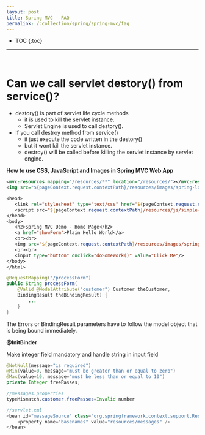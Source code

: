 ```yaml
---
layout: post
title: Spring MVC - FAQ
permalink: /:collection/spring/spring-mvc/faq
---
```


- TOC
{:toc}

<hr><br>

# Can we call servlet destory() from service()?
- destory() is part of servlet life cycle methods
  - it is used to kill the servlet instance.
  - Servlet Engine is used to call destory().
- If you call destroy method from service()
  - it just execute the code written in the destory()
  - but it wont kill the servlet instance.
  - destroy() will be called before killing the servlet instance by servlet engine.

**How to use CSS, JavaScript and Images in Spring MVC Web App**
```xml
<mvc:resources mapping="/resources/**" location="/resources/"></mvc:resources>
<img src="${pageContext.request.contextPath}/resources/images/spring-logo.png"> 
```
```jsp
<head>
   <link rel="stylesheet" type="text/css" href="${pageContext.request.contextPath}/resources/css/my-test.css">
   <script src="${pageContext.request.contextPath}/resources/js/simple-test.js"></script>
</head>
<body>
   <h2>Spring MVC Demo - Home Page</h2>
   <a href="showForm">Plain Hello World</a>
   <br><br>
   <img src="${pageContext.request.contextPath}/resources/images/spring-logo.png" />
   <br><br>
   <input type="button" onclick="doSomeWork()" value="Click Me"/>
</body>
</html>
```

```java
@RequestMapping("/processForm")
public String processForm(
    @Valid @ModelAttribute("customer") Customer theCustomer,
    BindingResult theBindingResult) {
        ...
    }
}
```
The Errors or BindingResult parameters have to follow the model object that is being bound immediately.

**@InitBinder**

Make integer field mandatory and handle string in input field
```java
@NotNull(message="is required")
@Min(value=0, message="must be greater than or equal to zero")
@Max(value=10, message="must be less than or equal to 10")
private Integer freePasses;

//messages.properties
typeMismatch.customer.freePasses=Invalid number

//servlet.xml
<bean id="messageSource" class="org.springframework.context.support.ResourceBundleMessageSource">
    <property name="basenames" value="resources/messages" />
</bean>
```
